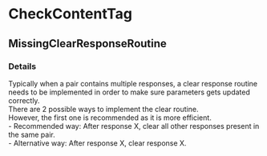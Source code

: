 ﻿---  
uid: Validator_9_2_1  
---

# CheckContentTag

## MissingClearResponseRoutine

### Details

Typically when a pair contains multiple responses, a clear response routine needs to be implemented in order to make sure parameters gets updated correctly.  
There are 2 possible ways to implement the clear routine.  
However, the first one is recommended as it is more efficient.  
    \- Recommended way: After response X, clear all other responses present in the same pair.  
    \- Alternative way: After response X, clear response X.
